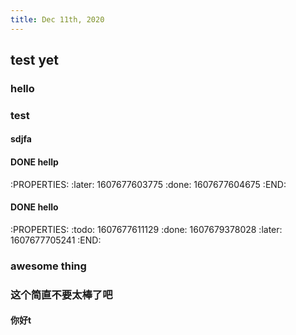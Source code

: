 ```yaml
---
title: Dec 11th, 2020
---
```


## test yet
### hello
### test
#### sdjfa
#### DONE hellp
:PROPERTIES:
:later: 1607677603775
:done: 1607677604675
:END:
#### DONE hello
:PROPERTIES:
:todo: 1607677611129
:done: 1607679378028
:later: 1607677705241
:END:
### awesome thing
### 这个简直不要太棒了吧
#### 你好t
